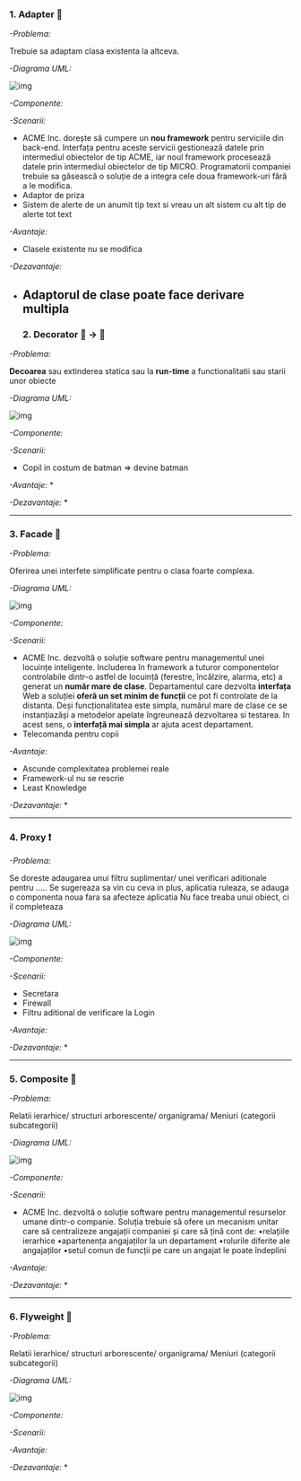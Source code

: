 ### 1. Adapter :electric_plug:
 _-Problema:_ 
  
   Trebuie sa adaptam clasa existenta la altceva.
  

 _-Diagrama UML:_
 
 ![img](https://github.com/MikyPopescu/SoftwareQualityAndTesting/blob/master/Documentation/UML_Diagrams/5_Adapter.png)

_-Componente:_


_-Scenarii:_
* ACME Inc. dorește să cumpere un **nou framework** pentru serviciile din back-end. 
Interfața pentru aceste servicii gestionează datele prin intermediul obiectelor de tip ACME, 
iar noul framework procesează datele prin intermediul obiectelor de tip MICRO. Programatorii
companiei trebuie sa găsească o soluție de a integra cele doua framework-uri fără a le modifica.
* Adaptor de priza
* Sistem de alerte de un anumit tip text si vreau un alt sistem cu alt tip de alerte tot text

_-Avantaje:_
* Clasele existente nu se modifica

_-Dezavantaje:_
* Adaptorul de clase poate face derivare multipla
  --- 
  
  ### 2. Decorator  :boy: -> :santa:
 _-Problema:_ 
  
   **Decoarea** sau extinderea statica sau la **run-time** a functionalitatii sau starii unor obiecte
  

 _-Diagrama UML:_
 
 ![img](https://github.com/MikyPopescu/SoftwareQualityAndTesting/blob/master/Documentation/UML_Diagrams/6_Decorator.png)

_-Componente:_


_-Scenarii:_
* Copil in costum de batman => devine batman

_-Avantaje:_
* 

_-Dezavantaje:_
* 

  --- 
  
 ### 3. Facade :iphone:
 _-Problema:_ 
  
   Oferirea unei interfete simplificate pentru o clasa foarte complexa.
  

 _-Diagrama UML:_
 
 ![img](https://github.com/MikyPopescu/SoftwareQualityAndTesting/blob/master/Documentation/UML_Diagrams/7_Facade.png)

_-Componente:_


_-Scenarii:_
* ACME Inc. dezvoltă o soluție software pentru managementul unei locuințe inteligente.
Includerea în framework a tuturor componentelor controlabile dintr-o astfel de locuință 
(ferestre, încălzire, alarma, etc) a generat un **număr mare de clase**. Departamentul care dezvolta **interfața** Web a 
soluției **oferă un set minim de funcții** ce pot fi controlate de la distanta. Deși funcționalitatea este simpla, 
numărul mare de clase ce se instanțiazăși a metodelor apelate îngreunează dezvoltarea si testarea.
In acest sens, o **interfață mai simpla** ar ajuta acest departament.
* Telecomanda pentru copii

_-Avantaje:_
* Ascunde complexitatea problemei reale
* Framework-ul nu se rescrie
* Least Knowledge

_-Dezavantaje:_
* 

  --- 
  
 ### 4. Proxy  :exclamation:
 _-Problema:_ 
  
 Se doreste adaugarea unui filtru suplimentar/ unei verificari aditionale pentru .....
 Se sugereaza sa vin cu ceva in plus, aplicatia ruleaza, se adauga o componenta noua fara sa afecteze aplicatia
 Nu face treaba unui obiect, ci il completeaza
  

 _-Diagrama UML:_
 
 ![img](https://github.com/MikyPopescu/SoftwareQualityAndTesting/blob/master/Documentation/UML_Diagrams/10_Proxy.png)

_-Componente:_


_-Scenarii:_
* Secretara
* Firewall
* Filtru aditional de verificare la Login


_-Avantaje:_


_-Dezavantaje:_
* 

  --- 
  
   ### 5. Composite   :deciduous_tree:
 _-Problema:_ 
  
Relatii ierarhice/ structuri arborescente/ organigrama/ Meniuri (categorii subcategorii)
  

 _-Diagrama UML:_
 
 ![img](https://github.com/MikyPopescu/SoftwareQualityAndTesting/blob/master/Documentation/UML_Diagrams/8_Composite.png)

_-Componente:_


_-Scenarii:_
* ACME Inc. dezvoltă o soluție software pentru managementul resurselor umane dintr-o companie.
Soluția trebuie să ofere un mecanism unitar care să centralizeze angajații companiei și care să țină cont de:
•relațiile ierarhice
•apartenența angajaților la un departament
•rolurile diferite ale angajaților
•setul comun de funcții pe care un angajat le poate îndeplini


_-Avantaje:_


_-Dezavantaje:_
* 

  --- 
  
  ### 6. Flyweight   :leaves:
 _-Problema:_ 
  
Relatii ierarhice/ structuri arborescente/ organigrama/ Meniuri (categorii subcategorii)
  

 _-Diagrama UML:_
 
 ![img](https://github.com/MikyPopescu/SoftwareQualityAndTesting/blob/master/Documentation/UML_Diagrams/9_Flyweight.png)

_-Componente:_


_-Scenarii:_



_-Avantaje:_


_-Dezavantaje:_
* 
